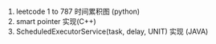#
1. leetcode 1 to 787 时间累积图 (python)
2. smart pointer 实现(C++)
3. ScheduledExecutorService(task, delay, UNIT) 实现 (JAVA)
